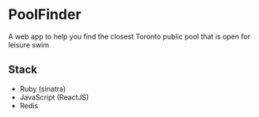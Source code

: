 # PoolFinder
A web app to help you find the closest Toronto public pool that is open for leisure swim

## Stack
* Ruby (sinatra)
* JavaScript (ReactJS)
* Redis